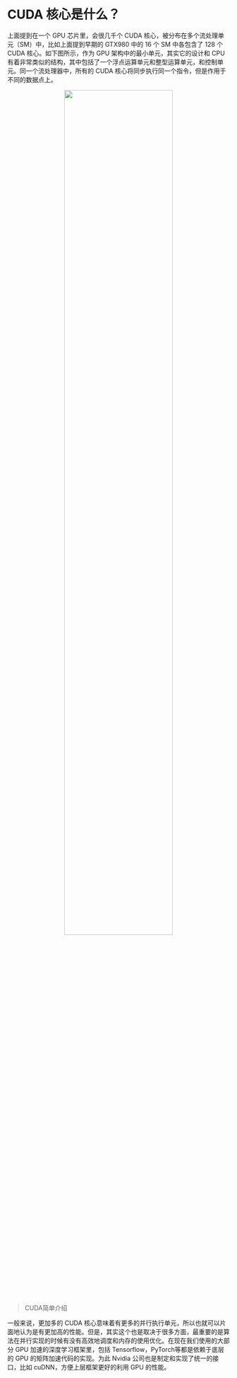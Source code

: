 # CUDA 核心是什么？

上面提到在一个 GPU 芯片里，会很几千个 CUDA 核心，被分布在多个流处理单元（SM）中，比如上面提到早期的 GTX980 中的 16 个 SM 中各包含了 128 个 CUDA 核心。如下图所示，作为 GPU 架构中的最小单元，其实它的设计和 CPU 有着非常类似的结构，其中包括了一个浮点运算单元和整型运算单元，和控制单元。同一个流处理器中，所有的 CUDA 核心将同步执行同一个指令，但是作用于不同的数据点上。

<p align="center">
    <img width="70%" height="70%" src="http://images.iterate.site/blog/image/20190722/5v4B86JFuSbV.jpg?imageslim">
</p>

> CUDA简单介绍

一般来说，更加多的 CUDA 核心意味着有更多的并行执行单元，所以也就可以片面地认为是有更加高的性能。但是，其实这个也是取决于很多方面，最重要的是算法在并行实现的时候有没有高效地调度和内存的使用优化。在现在我们使用的大部分 GPU 加速的深度学习框架里，包括 Tensorflow，PyTorch等都是依赖于底层的 GPU 的矩阵加速代码的实现。为此 Nvidia 公司也是制定和实现了统一的接口，比如 cuDNN，方便上层框架更好的利用 GPU 的性能。
